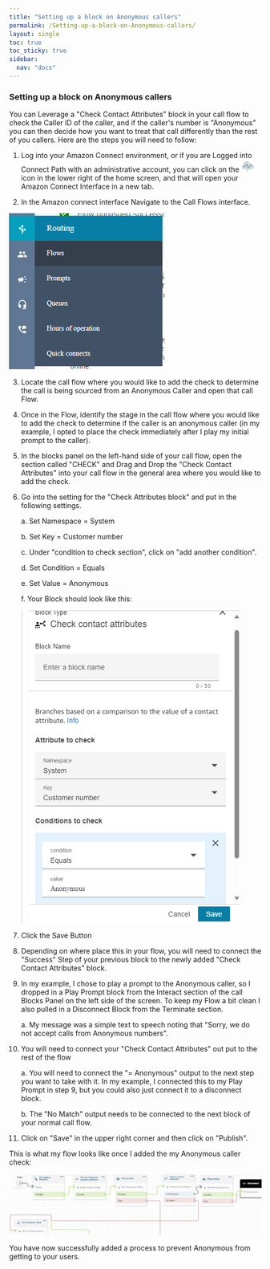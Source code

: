 ```yaml
---
title: "Setting up a block on Anonymous callers"
permalink: /Setting-up-a-block-on-Anonymous-callers/
layout: single
toc: true
toc_sticky: true
sidebar:
  nav: "docs"
---
```


### Setting up a block on Anonymous callers

You can Leverage a "Check Contact Attributes" block in your call flow to
check the Caller ID of the caller, and if the caller's number is
"Anonymous" you can then decide how you want to treat that call
differently than the rest of you callers. Here are the steps you will
need to follow:

1)  Log into your Amazon Connect environment, or if you are Logged into
    Connect Path with an administrative account, you can click on the
    ![](./Setting-up-a-block-on-Anonymous-callers/media/image1.png) icon in the lower right of the home
    screen, and that will open your Amazon Connect Interface in a new
    tab.

2)  In the Amazon connect interface Navigate to the Call Flows
    interface.

![](./Setting-up-a-block-on-Anonymous-callers/media/image2.png)

3)  Locate the call flow where you would like to add the check to
    determine the call is being sourced from an Anonymous Caller and
    open that call Flow.

4)  Once in the Flow, identify the stage in the call flow where you
    would like to add the check to determine if the caller is an
    anonymous caller (in my example, I opted to place the check
    immediately after I play my initial prompt to the caller).

5)  In the blocks panel on the left-hand side of your call flow, open
    the section called "CHECK" and Drag and Drop the "Check Contact
    Attributes" into your call flow in the general area where you would
    like to add the check.

6)  Go into the setting for the "Check Attributes block" and put in the
    following settings.

    a.  Set Namespace = System

    b.  Set Key = Customer number

    c.  Under "condition to check section", click on "add another
        condition".

    d.  Set Condition = Equals

    e.  Set Value = Anonymous

    f.  Your Block should look like this:

> ![](./Setting-up-a-block-on-Anonymous-callers/media/image3.png)

7)  Click the Save Button

8)  Depending on where place this in your flow, you will need to connect
    the "Success" Step of your previous block to the newly added "Check
    Contact Attributes" block.

9)  In my example, I chose to play a prompt to the Anonymous caller, so
    I dropped in a Play Prompt block from the Interact section of the
    call Blocks Panel on the left side of the screen. To keep my Flow a
    bit clean I also pulled in a Disconnect Block from the Terminate
    section.

    a.  My message was a simple text to speech noting that "Sorry, we do
        not accept calls from Anonymous numbers".

10) You will need to connect your "Check Contact Attributes" out put to
    the rest of the flow

    a.  You will need to connect the "= Anonymous" output to the next
        step you want to take with it. In my example, I connected this
        to my Play Prompt in step 9, but you could also just connect it
        to a disconnect block.

    b.  The "No Match" output needs to be connected to the next block of
        your normal call flow.

11) Click on "Save" in the upper right corner and then click on
    "Publish".

This is what my flow looks like once I added the my Anonymous caller
check:

![](./Setting-up-a-block-on-Anonymous-callers/media/image4.png)

You have now successfully added a process to prevent Anonymous from
getting to your users.
